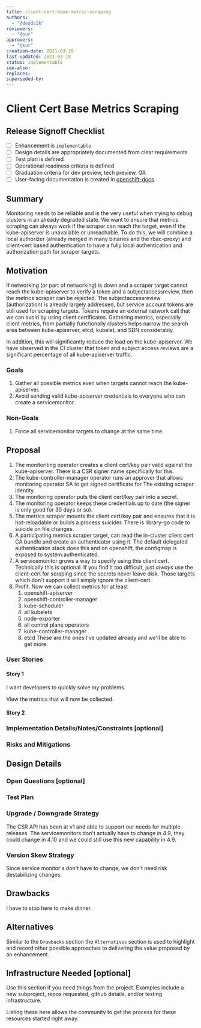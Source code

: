 ```yaml
---
title: client-cert-base-metric-scraping
authors:
  - "@deads2k"
reviewers:
  - "@sur"
approvers:
  - "@sur"
creation-date: 2021-03-18
last-updated: 2021-03-18
status: implementable
see-also:
replaces:
superseded-by:
---
```


# Client Cert Base Metrics Scraping

## Release Signoff Checklist

- [ ] Enhancement is `implementable`
- [ ] Design details are appropriately documented from clear requirements
- [ ] Test plan is defined
- [ ] Operational readiness criteria is defined
- [ ] Graduation criteria for dev preview, tech preview, GA
- [ ] User-facing documentation is created in [openshift-docs](https://github.com/openshift/openshift-docs/)

## Summary

Monitoring needs to be reliable and is the very useful when trying to debug clusters in an already degraded state.
We want to ensure that metrics scraping can always work if the scraper can reach the target, even if the kube-apiserver
is unavailable or unreachable.
To do this, we will combine a local authorizer (already merged in many binaries and the rbac-proxy) and client-cert based
authentication to have a fully local authentication and authorization path for scraper targets.

## Motivation

If networking (or part of networking) is down and a scraper target cannot reach the kube-apiserver to verify a token
and a subjectaccessreview, then the metrics scraper can be rejected.
The subjectaccessreview (authorization) is already largely addressed, but service account tokens are still used
for scraping targets.
Tokens require an external network call that we can avoid by using client certificates.
Gathering metrics, especially client metrics, from partially functionally clusters helps narrow the search area between
kube-apiserver, etcd, kubelet, and SDN considerably.

In addition, this will significantly reduce the load on the kube-apiserver.
We have observed in the CI cluster that token and subject access reviews are a significant percentage of all kube-apiserver traffic.

### Goals

1. Gather all possible metrics even when targets cannot reach the kube-apiserver.
2. Avoid sending valid kube-apiserver credentials to everyone who can create a servicemonitor.

### Non-Goals

1. Force all servicemonitor targets to change at the same time.

## Proposal

1. The monitoriting operator creates a client cert/key pair valid against the kube-apiserver.
   There is a CSR signer name specifically for this.
2. The kube-controller-manager operator runs an approver that allows monitoring operator SA to get signed certificate for
   The existing scraper identity.
3. The monitoring operator puts the client cert/key pair into a secret.
4. The monitoring operator keeps these credentials up to date (the signer is only good for 30 days or so).
5. The metrics scraper mounts the client cert/key pair and ensures that it is hot-reloadable or builds a process suicider.
   There is library-go code to suicide on file changes.
6. A participating metrics scraper target, can read the in-cluster client cert CA bundle and create an authenticator
   using it.
   The default delegated authentication stack does this and on openshift, the configmap is exposed to system:authenticated.
7. A servicemonitor grows a way to specify using this client cert.
   Technically this is optional.
   If you find it too difficult, just *always* use the client-cert for scraping since the secrets never leave disk.
   Those targets which don't support it will simply ignore the client-cert.
8. Profit.
   Now we can collect metrics for at least
   1. openshift-apiserver
   2. openshift-controller-manager
   3. kube-scheduler
   4. all kubelets
   5. node-exporter
   6. all control plane operators
   7. kube-controller-manager
   8. etcd
   These are the ones I've updated already and we'll be able to get more.

### User Stories

#### Story 1

I want developers to quickly solve my problems.

View the metrics that will now be collected.

#### Story 2

### Implementation Details/Notes/Constraints [optional]

### Risks and Mitigations

## Design Details

### Open Questions [optional]

### Test Plan

### Upgrade / Downgrade Strategy

The CSR API has been at v1 and able to support our needs for multiple releases.
The servicemonitors don't actually have to change in 4.9, they could change in 4.10 and we could still use this new capability in 4.9.

### Version Skew Strategy

Since service monitor's don't have to change, we don't need risk destabilizing changes.

## Drawbacks

I have to stop here to make dinner.

## Alternatives

Similar to the `Drawbacks` section the `Alternatives` section is used to
highlight and record other possible approaches to delivering the value proposed
by an enhancement.

## Infrastructure Needed [optional]

Use this section if you need things from the project. Examples include a new
subproject, repos requested, github details, and/or testing infrastructure.

Listing these here allows the community to get the process for these resources
started right away.
